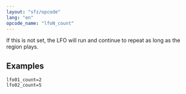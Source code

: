 ```yaml
---
layout: "sfz/opcode"
lang: "en"
opcode_name: "lfoN_count"
---
```

If this is not set,
the LFO will run and continue to repeat as long as the region plays.

## Examples

```
lfo01_count=2
lfo02_count=5
```

